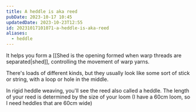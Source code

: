```yaml
---
title: A heddle is aka reed
pubDate: 2023-10-17 10:45
updatedDate: 2023-10-23T12:55
id: 20231017101071-a-heddle-is-aka-reed
aliases:
  - heddle
---
```

It helps you form a [[Shed is the opening formed when warp threads are separated|shed]], controlling the movement of warp yarns.

There's loads of different kinds, but they usually look like some sort of stick or string, with a loop or hole in the middle.

In rigid heddle weaving, you'll see the reed also called a heddle. The length of your reed is determined by the size of your loom (I have a 60cm loom, so I need heddles that are 60cm wide)